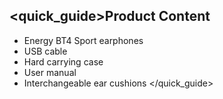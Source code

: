 ## <quick_guide>Product Content

* Energy BT4 Sport earphones
* USB cable
* Hard carrying case
* User manual
* Interchangeable ear cushions
</quick_guide>
